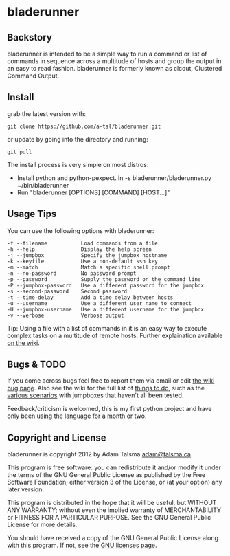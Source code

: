 bladerunner
=================================

Backstory
---------

bladerunner is intended to be a simple way to run a command or list of 
commands in sequence across a multitude of hosts and group the
output in an easy to read fashion. bladerunner is formerly known as clcout,
Clustered Command Output.

Install
-------

grab the latest version with:

	git clone https://github.com/a-tal/bladerunner.git

or update by going into the directory and running:
	
	git pull

The install process is very simple on most distros:

- Install python and python-pexpect.
 ln -s bladerunner/bladerunner.py ~/bin/bladerunner
- Run "bladerunner [OPTIONS] [COMMAND] [HOST...]"

Usage Tips
----------

You can use the following options with bladerunner:

	-f --filename			Load commands from a file
	-h --help				Display the help screen
	-j --jumpbox			Specify the jumpbox hostname
	-k --keyfile			Use a non-default ssh key
	-m --match				Match a specific shell prompt
	-n --no-password		No password prompt
	-p --password			Supply the password on the command line
	-P --jumpbox-password	Use a different password for the jumpbox
	-s --second-password	Second password
	-t --time-delay			Add a time delay between hosts
	-u --username			Use a different user name to connect
	-U --jumpbox-username	Use a different username for the jumpbox
	-v --verbose			Verbose output
	  

Tip: Using a file with a list of commands in it is an easy way to execute complex 
tasks on a multitude of remote hosts. Further explaination available [on the wiki](https://github.com/a-tal/bladerunner/wiki/Switches).

Bugs & TODO
-----------

If you come across bugs feel free to report them via email or edit [the wiki bug page](https://github.com/a-tal/bladerunner/wiki/Bugs).
Also see the wiki for the full list of [things to do](https://github.com/a-tal/bladerunner/wiki/Things-to-do), such as the [various scenarios](https://github.com/a-tal/bladerunner/wiki/Scenarios) with jumpboxes that haven't all been tested.

Feedback/criticism is welcomed, this is my first python project and have only been using the language for a month or two.

Copyright and License
---------------------

bladerunner is copyright 2012 by Adam Talsma <adam@talsma.ca>.

This program is free software: you can redistribute it and/or modify
it under the terms of the GNU General Public License as published by
the Free Software Foundation, either version 3 of the License, or
(at your option) any later version.

This program is distributed in the hope that it will be useful,
but WITHOUT ANY WARRANTY; without even the implied warranty of
MERCHANTABILITY or FITNESS FOR A PARTICULAR PURPOSE.  See the
GNU General Public License for more details.

You should have received a copy of the GNU General Public License
along with this program.  If not, see the
[GNU licenses page](http://www.gnu.org/licenses/).
